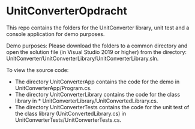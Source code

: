 # UnitConverterOpdracht
This repo contains the folders for the UnitConverter library, unit test and a console application for demo purposes.

Demo purposes:
Please download the folders to a common directory and open the solution file (in Visual Studio 2019 or higher) from the directory: UnitConverter/UnitConverterLibrary/UnitConverterLibrary.sln.

To view the source code:
* The directory UnitConverterApp contains the code for the demo in UnitConverterApp/Program.cs.
* The directory UnitConverterLibrary contains the code for the class library in * UnitConverterLibrary/UnitConvertedLibrary.cs.
* The directory UnitConverterTests contains the code for the unit test of the class library (UnitConvertedLibrary.cs) in UnitConverterTests/UnitConverterTests.cs.
